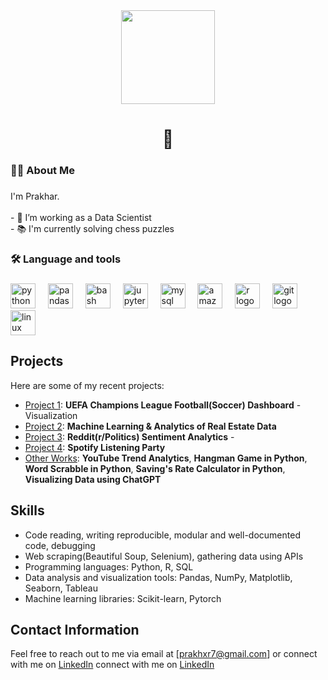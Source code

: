 <div align="center">
  <img height="150" src="https://camo.githubusercontent.com/62da68eb62b1e5f175f7d1f0191dd89a653d7908feb22d37d4a0ab07365d6791/68747470733a2f2f6d656469612e67697068792e636f6d2f6d656469612f4d3967624264396e6244724f5475314d71782f67697068792e676966"  />
</div>

###

<h1 align="center">👋</h1>

###

<h3 align="left">👩‍💻  About Me</h3>

###

<p align="left">I'm Prakhar. <br><br>- 🔭 I’m working as a Data Scientist<br>- 📚 I'm currently solving chess puzzles</p>

###

<h3 align="left">🛠 Language and tools</h3>

###

<div align="left">
  <img src="https://cdn.jsdelivr.net/gh/devicons/devicon/icons/python/python-original.svg" height="40" alt="python logo"  />
  <img width="12" />
  <img src="https://cdn.jsdelivr.net/gh/devicons/devicon/icons/pandas/pandas-original.svg" height="40" alt="pandas logo"  />
  <img width="12" />
  <img src="https://cdn.jsdelivr.net/gh/devicons/devicon/icons/bash/bash-original.svg" height="40" alt="bash logo"  />
  <img width="12" />
  <img src="https://cdn.jsdelivr.net/gh/devicons/devicon/icons/jupyter/jupyter-original.svg" height="40" alt="jupyter logo"  />
  <img width="12" />
  <img src="https://cdn.jsdelivr.net/gh/devicons/devicon/icons/mysql/mysql-original.svg" height="40" alt="mysql logo"  />
  <img width="12" />
  <img src="https://cdn.jsdelivr.net/gh/devicons/devicon/icons/amazonwebservices/amazonwebservices-original.svg" height="40" alt="amazonwebservices logo"  />
  <img width="12" />
  <img src="https://cdn.jsdelivr.net/gh/devicons/devicon/icons/r/r-original.svg" height="40" alt="r logo"  />
  <img width="12" />
  <img src="https://cdn.jsdelivr.net/gh/devicons/devicon/icons/git/git-original.svg" height="40" alt="git logo"  />
  <img width="12" />
  <img src="https://cdn.jsdelivr.net/gh/devicons/devicon/icons/linux/linux-original.svg" height="40" alt="linux logo"  />
</div>

###
## Projects

Here are some of my recent projects:

- [Project 1](https://github.com/yourusername/project1): **UEFA Champions League Football(Soccer) Dashboard** - Visualization
- [Project 2](https://github.com/yourusername/project3): **Machine Learning & Analytics of Real Estate Data**
- [Project 3](https://github.com/yourusername/project2): **Reddit(r/Politics) Sentiment Analytics** - 
- [Project 4](https://github.com/yourusername/project3): **Spotify Listening Party**  
- [Other Works](): **YouTube Trend Analytics**, **Hangman Game in Python**, **Word Scrabble in Python**, **Saving's Rate Calculator in Python**, **Visualizing Data using ChatGPT**
## Skills

- Code reading, writing reproducible, modular and well-documented code, debugging
- Web scraping(Beautiful Soup, Selenium), gathering data using APIs
- Programming languages: Python, R, SQL
- Data analysis and visualization tools: Pandas, NumPy, Matplotlib, Seaborn, Tableau
- Machine learning libraries: Scikit-learn, Pytorch

## Contact Information

Feel free to reach out to me via email at [prakhxr7@gmail.com] or connect with me on [LinkedIn](https://www.linkedin.com/in/prakhar7m/)
connect with me on [LinkedIn](https://www.linkedin.com/in/prakhar7m/)
